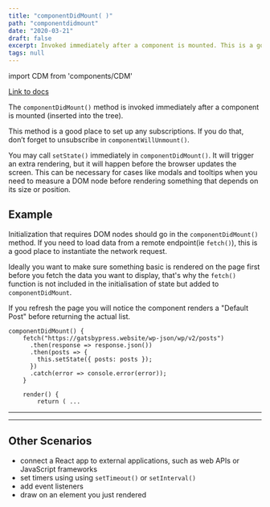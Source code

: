 ```yaml
---
title: "componentDidMount( )"
path: "componentdidmount"
date: "2020-03-21"
draft: false
excerpt: Invoked immediately after a component is mounted. This is a good place to set up a timer or fetch some data from an API.
tags: null
---
```


import CDM from 'components/CDM'

[Link to docs](https://reactjs.org/docs/react-component.html#componentdidmount)

The `componentDidMount()` method is invoked immediately after a component is mounted (inserted into the tree).

This method is a good place to set up any subscriptions. If you do that, don’t forget to unsubscribe in `componentWillUnmount()`.

You may call `setState()` immediately in `componentDidMount()`. It will trigger an extra rendering, but it will happen before the browser updates the screen. This can be necessary for cases like modals and tooltips when you need to measure a DOM node before rendering something that depends on its size or position.

## Example

Initialization that requires DOM nodes should go in the `componentDidMount()` method. If you need to load data from a remote endpoint(ie `fetch()`), this is a good place to instantiate the network request.

Ideally you want to make sure something basic is rendered on the page first before you fetch the data you want to display, that's why the `fetch()` function is not included in the initialisation of state but added to `componentDidMount`.

If you refresh the page you will notice the component renders a "Default Post" before returning the actual list.

```
componentDidMount() {
	fetch("https://gatsbypress.website/wp-json/wp/v2/posts")
	  .then(response => response.json())
	  .then(posts => {
	    this.setState({ posts: posts });
	  })
	  .catch(error => console.error(error));
	}

	render() {
		return ( ...
```

---

<CDM />

---

## Other Scenarios

- connect a React app to external applications, such as web APIs or JavaScript frameworks
- set timers using using `setTimeout()` or `setInterval()`
- add event listeners
- draw on an element you just rendered
